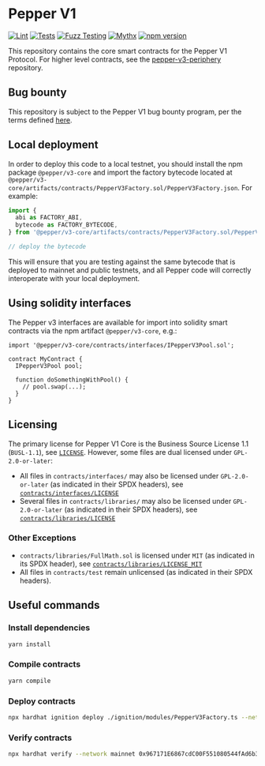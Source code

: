 # Pepper V1

[![Lint](https://github.com/Pepper/pepper-v3-core/actions/workflows/lint.yml/badge.svg)](https://github.com/Pepper/pepper-v3-core/actions/workflows/lint.yml)
[![Tests](https://github.com/Pepper/pepper-v3-core/actions/workflows/tests.yml/badge.svg)](https://github.com/Pepper/pepper-v3-core/actions/workflows/tests.yml)
[![Fuzz Testing](https://github.com/Pepper/pepper-v3-core/actions/workflows/fuzz-testing.yml/badge.svg)](https://github.com/Pepper/pepper-v3-core/actions/workflows/fuzz-testing.yml)
[![Mythx](https://github.com/Pepper/pepper-v3-core/actions/workflows/mythx.yml/badge.svg)](https://github.com/Pepper/pepper-v3-core/actions/workflows/mythx.yml)
[![npm version](https://img.shields.io/npm/v/@pepper/v3-core/latest.svg)](https://www.npmjs.com/package/@pepper/v3-core/v/latest)

This repository contains the core smart contracts for the Pepper V1 Protocol.
For higher level contracts, see the [pepper-v3-periphery](https://github.com/Pepper/pepper-v3-periphery)
repository.

## Bug bounty

This repository is subject to the Pepper V1 bug bounty program, per the terms defined [here](./bug-bounty.md).

## Local deployment

In order to deploy this code to a local testnet, you should install the npm package
`@pepper/v3-core`
and import the factory bytecode located at
`@pepper/v3-core/artifacts/contracts/PepperV3Factory.sol/PepperV3Factory.json`.
For example:

```typescript
import {
  abi as FACTORY_ABI,
  bytecode as FACTORY_BYTECODE,
} from '@pepper/v3-core/artifacts/contracts/PepperV3Factory.sol/PepperV3Factory.json'

// deploy the bytecode
```

This will ensure that you are testing against the same bytecode that is deployed to
mainnet and public testnets, and all Pepper code will correctly interoperate with
your local deployment.

## Using solidity interfaces

The Pepper v3 interfaces are available for import into solidity smart contracts
via the npm artifact `@pepper/v3-core`, e.g.:

```solidity
import '@pepper/v3-core/contracts/interfaces/IPepperV3Pool.sol';

contract MyContract {
  IPepperV3Pool pool;

  function doSomethingWithPool() {
    // pool.swap(...);
  }
}

```

## Licensing

The primary license for Pepper V1 Core is the Business Source License 1.1 (`BUSL-1.1`), see [`LICENSE`](./LICENSE). However, some files are dual licensed under `GPL-2.0-or-later`:

- All files in `contracts/interfaces/` may also be licensed under `GPL-2.0-or-later` (as indicated in their SPDX headers), see [`contracts/interfaces/LICENSE`](./contracts/interfaces/LICENSE)
- Several files in `contracts/libraries/` may also be licensed under `GPL-2.0-or-later` (as indicated in their SPDX headers), see [`contracts/libraries/LICENSE`](contracts/libraries/LICENSE)

### Other Exceptions

- `contracts/libraries/FullMath.sol` is licensed under `MIT` (as indicated in its SPDX header), see [`contracts/libraries/LICENSE_MIT`](contracts/libraries/LICENSE_MIT)
- All files in `contracts/test` remain unlicensed (as indicated in their SPDX headers).

## Useful commands

### Install dependencies

```bash
yarn install
```

### Compile contracts

```bash
yarn compile
```

### Deploy contracts

```bash
npx hardhat ignition deploy ./ignition/modules/PepperV3Factory.ts --network localhost 
```

### Verify contracts

```bash
npx hardhat verify --network mainnet 0x967171E6867cdC00F551080544fAd6b3575beE22 
```
